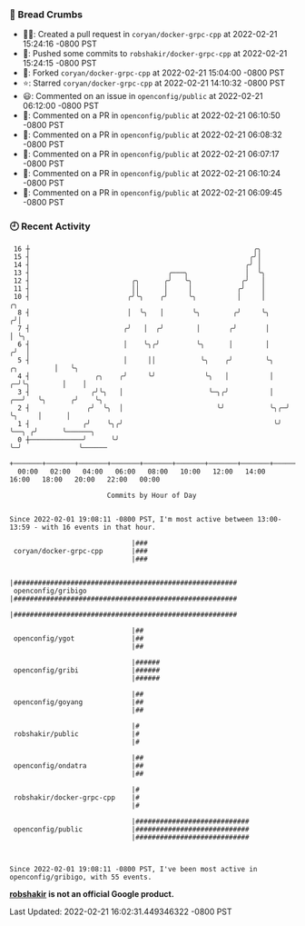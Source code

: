 ### 🍞 Bread Crumbs

 * ✍🏼: Created a pull request in `coryan/docker-grpc-cpp` at 2022-02-21 15:24:16 -0800 PST
 * 🚢: Pushed some commits to `robshakir/docker-grpc-cpp` at 2022-02-21 15:24:15 -0800 PST
 * 🍴: Forked `coryan/docker-grpc-cpp` at 2022-02-21 15:04:00 -0800 PST
 * ⭐️: Starred `coryan/docker-grpc-cpp` at 2022-02-21 14:10:32 -0800 PST
 * 😃: Commented on an issue in `openconfig/public` at 2022-02-21 06:12:00 -0800 PST
 * 💬: Commented on a PR in  `openconfig/public` at 2022-02-21 06:10:50 -0800 PST
 * 💬: Commented on a PR in  `openconfig/public` at 2022-02-21 06:08:32 -0800 PST
 * 💬: Commented on a PR in  `openconfig/public` at 2022-02-21 06:07:17 -0800 PST
 * 💬: Commented on a PR in  `openconfig/public` at 2022-02-21 06:10:24 -0800 PST
 * 💬: Commented on a PR in  `openconfig/public` at 2022-02-21 06:09:45 -0800 PST

### 🕘 Recent Activity
```
 16 ┼                                                       ╭╮
 15 ┤                                                      ╭╯│
 14 ┤                                                     ╭╯ │
 13 ┤                                  ╭───╮              │  ╰╮
 12 ┤                         ╭╮      ╭╯   ╰╮            ╭╯   │
 11 ┤                         ││      │     │           ╭╯    │
 10 ┤                        ╭╯╰╮    ╭╯     ╰╮          │     │                       ╭╮
  8 ┤                        │  ╰╮   │       ╰╮        ╭╯     ╰╮                     ╭╯│
  7 ┤                       ╭╯   │  ╭╯        │       ╭╯       │                     │ ╰╮
  6 ┤                       │    ╰╮╭╯         ╰╮      │        │                    ╭╯  │
  5 ┤                       │     ││           ╰╮    ╭╯        ╰╮        ╭╮         │   ╰╮
  4 ┤                ╭╮    ╭╯     ╰╯            ╰╮   │          │      ╭─╯╰╮        │    │
  3 ┤               ╭╯╰╮   │                     ╰─╮╭╯          │   ╭──╯   ╰╮      ╭╯    ╰╮
  2 ┤              ╭╯  ╰╮  │                       ╰╯           ╰╮╭─╯       ╰╮     │      │
  1 ┤             ╭╯    ╰╮╭╯                                     ╰╯          ╰──╮ ╭╯      ╰──────╮
  0 ┼─────────────╯      ╰╯                                                     ╰─╯              ╰──────
    +───────+───────+───────+───────+───────+───────+───────+───────+───────+───────+───────+───────+────
  00:00   02:00   04:00   06:00   08:00   10:00   12:00   14:00   16:00   18:00   20:00   22:00   00:00   

						Commits by Hour of Day


Since 2022-02-01 19:08:11 -0800 PST, I'm most active between 13:00-13:59 - with 16 events in that hour.

```



```
                              |###
 coryan/docker-grpc-cpp       |###
                              |###

                              |#######################################################
 openconfig/gribigo           |#######################################################
                              |#######################################################

                              |##
 openconfig/ygot              |##
                              |##

                              |######
 openconfig/gribi             |######
                              |######

                              |##
 openconfig/goyang            |##
                              |##

                              |#
 robshakir/public             |#
                              |#

                              |##
 openconfig/ondatra           |##
                              |##

                              |#
 robshakir/docker-grpc-cpp    |#
                              |#

                              |############################
 openconfig/public            |############################
                              |############################



Since 2022-02-01 19:08:11 -0800 PST, I've been most active in openconfig/gribigo, with 55 events.

```
**[robshakir](mailto:robjs@google.com) is not an official Google product.**  


Last Updated: 2022-02-21 16:02:31.449346322 -0800 PST
